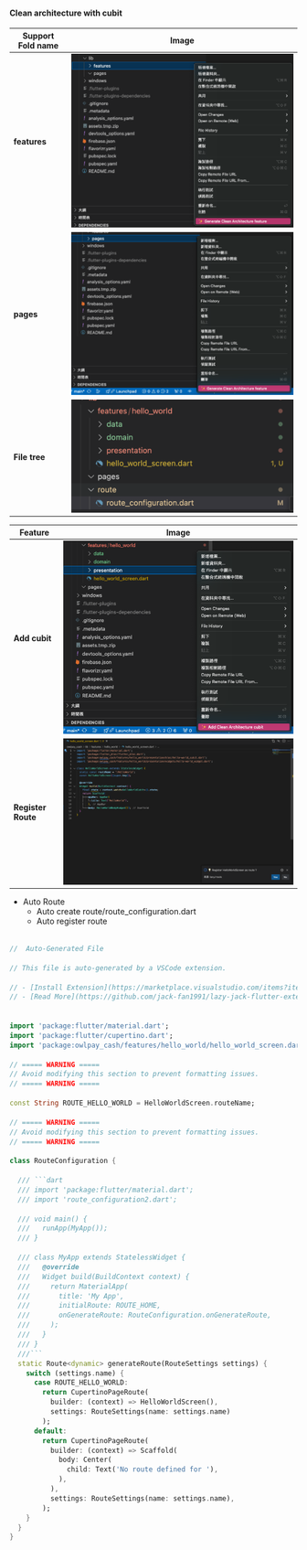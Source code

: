 #### Clean architecture with cubit
| Support Fold name  | Image                                           |
|---------------|-------------------------------------------------|
| **features** | ![](../image/clean_architecture/support_features.png)    |
| **pages** | ![](../image/clean_architecture/support_pages.png)    |
| **File tree** | ![](../image/clean_architecture/tree.png)       |

| Feature | Image                                           |
|---------------|-------------------------------------------------|
| **Add cubit** | ![](../image/clean_architecture/add_cubit.png)    |
| **Register Route** | ![](../image/clean_architecture/auto_route.png)    |

* Auto Route
  - Auto create route/route_configuration.dart
  - Auto register route

```dart

//  Auto-Generated File

// This file is auto-generated by a VSCode extension.

// - [Install Extension](https://marketplace.visualstudio.com/items?itemName=jackFan.lazy-jack)
// - [Read More](https://github.com/jack-fan1991/lazy-jack-flutter-extension/blob/main/doc/clean_architecture.md)


import 'package:flutter/material.dart';
import 'package:flutter/cupertino.dart';
import 'package:owlpay_cash/features/hello_world/hello_world_screen.dart';

// ===== WARNING =====
// Avoid modifying this section to prevent formatting issues.
// ===== WARNING =====

const String ROUTE_HELLO_WORLD = HelloWorldScreen.routeName;

// ===== WARNING =====
// Avoid modifying this section to prevent formatting issues.
// ===== WARNING =====

class RouteConfiguration {
  
  /// ```dart
  /// import 'package:flutter/material.dart';
  /// import 'route_configuration2.dart';

  /// void main() {
  ///   runApp(MyApp());
  /// }

  /// class MyApp extends StatelessWidget {
  ///   @override
  ///   Widget build(BuildContext context) {
  ///     return MaterialApp(
  ///       title: 'My App',
  ///       initialRoute: ROUTE_HOME,
  ///       onGenerateRoute: RouteConfiguration.onGenerateRoute,
  ///     );
  ///   }
  /// }
  ///```
  static Route<dynamic> generateRoute(RouteSettings settings) {
    switch (settings.name) {
      case ROUTE_HELLO_WORLD:
        return CupertinoPageRoute(
          builder: (context) => HelloWorldScreen(),
          settings: RouteSettings(name: settings.name)
        );
      default:
        return CupertinoPageRoute(
          builder: (context) => Scaffold(
            body: Center(
              child: Text('No route defined for '),
            ),
          ),
          settings: RouteSettings(name: settings.name),
        );
    }
  }
}


```